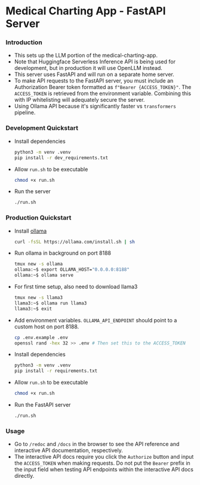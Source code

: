 # Medical Charting App - FastAPI Server

### Introduction
- This sets up the LLM portion of the medical-charting-app. 
- Note that Huggingface Serverless Inference API is being used for development, but in production it will use OpenLLM instead. 
- This server uses FastAPI and will run on a separate home server.
- To make API requests to the FastAPI server, you must include an Authorization Bearer token formatted as `f"Bearer {ACCESS_TOKEN}"`. The `ACCESS_TOKEN` is retrieved from the environment variable. Combining this with IP whitelisting will adequately secure the server.
- Using Ollama API because it's significantly faster vs `transformers` pipeline.

### Development Quickstart
- Install dependencies
  ```bash
  python3 -m venv .venv
  pip install -r dev_requirements.txt
  ```

- Allow `run.sh` to be executable
  ```bash
  chmod +x run.sh
  ```

- Run the server
  ```bash
  ./run.sh
  ```

### Production Quickstart
- Install [ollama](https://github.com/ollama/ollama)
  ```bash
  curl -fsSL https://ollama.com/install.sh | sh
  ```

- Run ollama in background on port 8188
  ```bash
  tmux new -s ollama
  ollama:~$ export OLLAMA_HOST="0.0.0.0:8188"
  ollama:~$ ollama serve
  ```

- For first time setup, also need to download llama3
  ```bash
  tmux new -s llama3
  llama3:~$ ollama run llama3
  llama3:~$ exit
  ```

- Add environment variables. `OLLAMA_API_ENDPOINT` should point to a custom host on port 8188.
  ```bash
  cp .env.example .env
  openssl rand -hex 32 >> .env # Then set this to the ACCESS_TOKEN
  ```

- Install dependencies
  ```bash
  python3 -m venv .venv
  pip install -r requirements.txt
  ```

- Allow `run.sh` to be executable
  ```bash
  chmod +x run.sh
  ```

- Run the FastAPI server
  ```bash
  ./run.sh
  ```

### Usage
- Go to `/redoc` and `/docs` in the browser to see the API reference and interactive API documentation, respectively.
- The interactive API docs require you click the `Authorize` button and input the `ACCESS_TOKEN` when making requests. Do not put the `Bearer` prefix in the input field when testing API endpoints within the interactive API docs directly.

